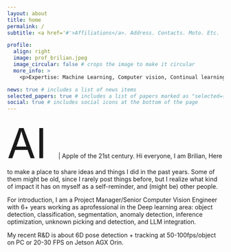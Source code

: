 ```yaml
---
layout: about
title: home
permalink: /
subtitle: <a href='#'>Affiliations</a>. Address. Contacts. Moto. Etc.

profile:
  align: right
  image: prof_brilian.jpeg
  image_circular: false # crops the image to make it circular
  more_info: >
    <p>Expertise: Machine Learning, Computer vision, Continual learning, Edge inference, LLM, Generalized Instance Segmentation, Unsupervised learning for defect detection.</p>

news: true # includes a list of news items
selected_papers: true # includes a list of papers marked as "selected={true}"
social: true # includes social icons at the bottom of the page
---
```


<span style="font-size:10vw"> AI </span> | Apple of the 21st century. Hi everyone, I am Brilian, Here to make a place to share ideas and things I did in the past years. Some of them might be old, since I rarely post things before, but I realize what kind of impact it has on myself as a self-reminder, and (might be) other people.

For introduction, I am a Project Manager/Senior Computer Vision Engineer with 6+ years working as aprofessional in the Deep learning area: object detection, classification, segmentation, anomaly detection, inference optimization, unknown picking and detection, and LLM integration.

My recent R&D is about 6D pose detection + tracking at 50-100fps/object on PC or 20-30 FPS on Jetson AGX Orin.
